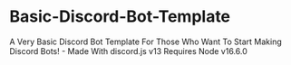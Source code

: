# Basic-Discord-Bot-Template
A Very Basic Discord Bot Template For Those Who Want To Start Making Discord Bots! - Made With discord.js v13 Requires Node v16.6.0
